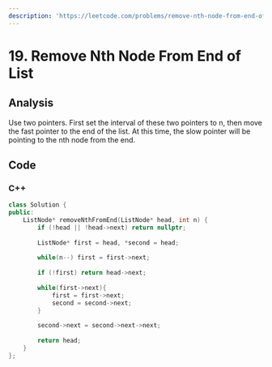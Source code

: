 ```yaml
---
description: 'https://leetcode.com/problems/remove-nth-node-from-end-of-list/'
---
```


# 19. Remove Nth Node From End of List

## Analysis

Use two pointers. First set the interval of these two pointers to n, then move the fast pointer to the end of the list. At this time, the slow pointer will be pointing to the nth node from the end.

## Code

### C++

```cpp
class Solution {
public:
    ListNode* removeNthFromEnd(ListNode* head, int n) {
        if (!head || !head->next) return nullptr;
        
        ListNode* first = head, *second = head;
        
        while(n--) first = first->next;
        
        if (!first) return head->next;
        
        while(first->next){
            first = first->next;
            second = second->next;
        }
        
        second->next = second->next->next;
            
        return head;
    }
};
```

